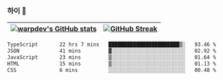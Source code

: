 
### 하이 👋
[![warpdev's GitHub stats](https://github-readme-stats.vercel.app/api?username=warpdev&show_icons=true&theme=vue-dark)](#) |[![GitHub Streak](https://github-readme-streak-stats.herokuapp.com/?user=warpdev&theme=dark)](#)
--- | --- |
<!--START_SECTION:waka-->

```txt
TypeScript       22 hrs 7 mins   ███████████████████████▒░   93.46 %
JSON             41 mins         ▓░░░░░░░░░░░░░░░░░░░░░░░░   02.92 %
JavaScript       23 mins         ▒░░░░░░░░░░░░░░░░░░░░░░░░   01.64 %
HTML             15 mins         ▒░░░░░░░░░░░░░░░░░░░░░░░░   01.13 %
CSS              6 mins          ░░░░░░░░░░░░░░░░░░░░░░░░░   00.48 %
```

<!--END_SECTION:waka-->

<!--
**warpdev/warpdev** is a ✨ _special_ ✨ repository because its `README.md` (this file) appears on your GitHub profile.

Here are some ideas to get you started:

- 🔭 I’m currently working on ...
- 🌱 I’m currently learning ...
- 👯 I’m looking to collaborate on ...
- 🤔 I’m looking for help with ...
- 💬 Ask me about ...
- 📫 How to reach me: ...
- 😄 Pronouns: ...
- ⚡ Fun fact: ...
-->
